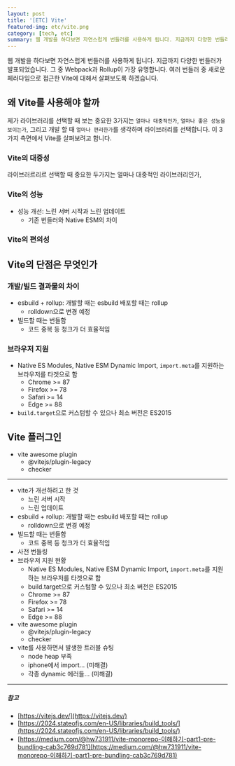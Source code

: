 ```yaml
---
layout: post
title: '[ETC] Vite'
featured-img: etc/vite.png
category: [tech, etc]
summary: 웹 개발을 하다보면 자연스럽게 번들러를 사용하게 됩니다. 지금까지 다양한 번들러가 발표되었습니다. 그 중 Webpack과 Rollup이 가장 유명합니다. 여러 번들러 중 새로운 페러다임으로 접근한 Vite에 대해서 살펴보도록 하겠습니다.
---
```


웹 개발을 하다보면 자연스럽게 번들러를 사용하게 됩니다. 지금까지 다양한 번들러가 발표되었습니다. 그 중 Webpack과 Rollup이 가장 유명합니다. 여러 번들러 중 새로운 페러다임으로 접근한 Vite에 대해서 살펴보도록 하겠습니다.

## 왜 Vite를 사용해야 할까
제가 라이브러리를 선택할 때 보는 중요한 3가지는 `얼마나 대중적인가`, `얼마나 좋은 성능을 보이는가`, 그리고 개발 할 때 `얼마나 편리한가`를 생각하며 라이브러리를 선택합니다. 이 3가지 측면에서 Vite를 살펴보려고 합니다.

### Vite의 대중성
라이브러르리르 선택할 때 중요한 두가지는 얼마나 대중적인 라이브러리인가,

### Vite의 성능
- 성능 개선: 느린 서버 시작과 느린 업데이트
  - 기존 번들러와 Native ESM의 차이

### Vite의 편의성

## Vite의 단점은 무엇인가

### 개발/빌드 결과물의 차이
- esbuild + rollup: 개발할 때는 esbuild 배포할 때는 rollup
  - rolldown으로 변경 예정
- 빌드할 때는 번들함
  - 코드 중복 등 청크가 더 효율적임

### 브라우저 지원
- Native ES Modules, Native ESM Dynamic Import, `import.meta`를 지원하는 브라우저를 타겟으로 함
  - Chrome >= 87
  - Firefox >= 78
  - Safari >= 14
  - Edge >= 88
- `build.target`으로 커스텀할 수 있으나 최소 버전은 ES2015

## Vite 플러그인
- vite awesome plugin
  - @vitejs/plugin-legacy
  - checker

---
- vite가 개선하려고 한 것
  - 느린 서버 시작
  - 느린 업데이트
- esbuild + rollup: 개발할 때는 esbuild 배포할 때는 rollup
  - rolldown으로 변경 예정
- 빌드할 때는 번들함
  - 코드 중복 등 청크가 더 효율적임
- 사전 번들링
- 브라우저 지원 현황
  - Native ES Modules, Native ESM Dynamic Import, `import.meta`를 지원하는 브라우저를 타겟으로 함
  - build.target으로 커스텀할 수 있으나 최소 버전은 ES2015
  - Chrome >= 87
  - Firefox >= 78
  - Safari >= 14
  - Edge >= 88
- vite awesome plugin
  - @vitejs/plugin-legacy
  - checker
- vite를 사용하면서 발생한 트러블 슈팅
  - node heap 부족
  - iphone에서 import... (미해결)
  - 각종 dynamic 에러들... (미해결)
---

##### 참고
- [https://vitejs.dev/](https://vitejs.dev/)
- [https://2024.stateofjs.com/en-US/libraries/build_tools/](https://2024.stateofjs.com/en-US/libraries/build_tools/)
- [https://medium.com/@hw731911/vite-monorepo-이해하기-part1-pre-bundling-cab3c769d781](https://medium.com/@hw731911/vite-monorepo-이해하기-part1-pre-bundling-cab3c769d781)
